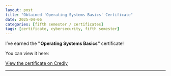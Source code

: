 ```yaml
---
layout: post
title: "Obtained 'Operating Systems Basics' Certificate"
date: 2025-04-06
categories: [fifth semester / certificates]
tags: [certificate, cybersecurity, fifth semester]
---
```


I’ve earned the **"Operating Systems Basics"** certificate!

You can view it here:

[View the certificate on Credly](https://www.credly.com/badges/4e06b833-f609-4c61-ac87-04933f995afe)

---

